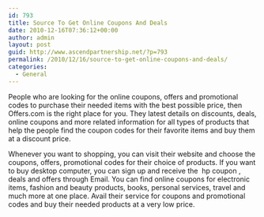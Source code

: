 ```yaml
---
id: 793
title: Source To Get Online Coupons And Deals
date: 2010-12-16T07:36:12+00:00
author: admin
layout: post
guid: http://www.ascendpartnership.net/?p=793
permalink: /2010/12/16/source-to-get-online-coupons-and-deals/
categories:
  - General
---
```

People who are looking for the online coupons, offers and promotional codes to purchase their needed items with the best possible price, then Offers.com is the right place for you. They latest details on discounts, deals, online coupons and more related information for all types of products that help the people find the coupon codes for their favorite items and buy them at a discount price.

Whenever you want to shopping, you can visit their website and choose the coupons, offers, promotional codes for their choice of products. If you want to buy desktop computer, you can sign up and receive the &nbsp;hp coupon&nbsp;, deals and offers through Email. You can find online coupons for electronic items, fashion and beauty products, books, personal services, travel and much more at one place. Avail their service for coupons and promotional codes and buy their needed products at a very low price.